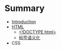 # Summary

* [Introduction](README.md)
* [HTML](chapter1.md)
  * [&lt;!DOCTYPE html&gt;](chapter1/doctype.md)
  * [标签语义化](chapter1/biao-qian-yu-yi-hua.md)
* CSS

